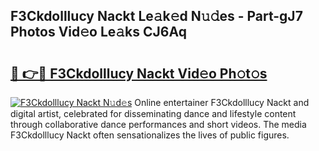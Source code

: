 ## F3Ckdolllucy Nackt Le𝚊k𝚎d N𝚞𝚍es - Part-gJ7 Photos Vid𝚎o Le𝚊ks CJ6Aq

# <h2><a href="http://fb7m1i.evod.top/?m=F3Ckdolllucy+Nackt">🔗 👉🔴 F3Ckdolllucy Nackt Vid𝚎o Ph𝚘t𝚘s</a></h2>

[![F3Ckdolllucy Nackt N𝚞d𝚎s](https://i.imgur.com/8V9OHl7.gif)](http://fb7m1i.evod.top/?m=F3Ckdolllucy+Nackt)
Online entertainer F3Ckdolllucy Nackt and digital artist, celebrated for disseminating dance and lifestyle content through collaborative dance performances and short videos. The media F3Ckdolllucy Nackt often sensationalizes the lives of public figures. 
